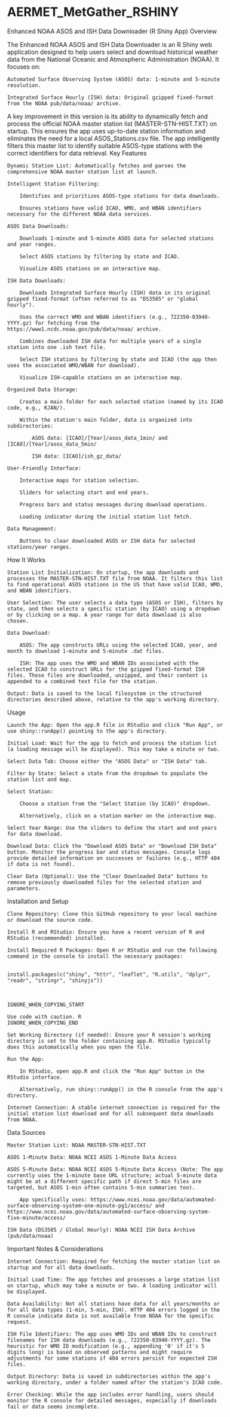 # AERMET_MetGather_RSHINY
Enhanced NOAA ASOS and ISH Data Downloader (R Shiny App)
Overview

The Enhanced NOAA ASOS and ISH Data Downloader is an R Shiny web application designed to help users select and download historical weather data from the National Oceanic and Atmospheric Administration (NOAA). It focuses on:

    Automated Surface Observing System (ASOS) data: 1-minute and 5-minute resolution.

    Integrated Surface Hourly (ISH) data: Original gzipped fixed-format from the NOAA pub/data/noaa/ archive.

A key improvement in this version is its ability to dynamically fetch and process the official NOAA master station list (MASTER-STN-HIST.TXT) on startup. This ensures the app uses up-to-date station information and eliminates the need for a local ASOS_Stations.csv file. The app intelligently filters this master list to identify suitable ASOS-type stations with the correct identifiers for data retrieval.
Key Features

    Dynamic Station List: Automatically fetches and parses the comprehensive NOAA master station list at launch.

    Intelligent Station Filtering:

        Identifies and prioritizes ASOS-type stations for data downloads.

        Ensures stations have valid ICAO, WMO, and WBAN identifiers necessary for the different NOAA data services.

    ASOS Data Downloads:

        Downloads 1-minute and 5-minute ASOS data for selected stations and year ranges.

        Select ASOS stations by filtering by state and ICAO.

        Visualize ASOS stations on an interactive map.

    ISH Data Downloads:

        Downloads Integrated Surface Hourly (ISH) data in its original gzipped fixed-format (often referred to as "DS3505" or "global hourly").

        Uses the correct WMO and WBAN identifiers (e.g., 722350-03940-YYYY.gz) for fetching from the https://www1.ncdc.noaa.gov/pub/data/noaa/ archive.

        Combines downloaded ISH data for multiple years of a single station into one .ish text file.

        Select ISH stations by filtering by state and ICAO (the app then uses the associated WMO/WBAN for download).

        Visualize ISH-capable stations on an interactive map.

    Organized Data Storage:

        Creates a main folder for each selected station (named by its ICAO code, e.g., KJAN/).

        Within the station's main folder, data is organized into subdirectories:

            ASOS data: [ICAO]/[Year]/asos_data_1min/ and [ICAO]/[Year]/asos_data_5min/

            ISH data: [ICAO]/ish_gz_data/

    User-Friendly Interface:

        Interactive maps for station selection.

        Sliders for selecting start and end years.

        Progress bars and status messages during download operations.

        Loading indicator during the initial station list fetch.

    Data Management:

        Buttons to clear downloaded ASOS or ISH data for selected stations/year ranges.

How It Works

    Station List Initialization: On startup, the app downloads and processes the MASTER-STN-HIST.TXT file from NOAA. It filters this list to find operational ASOS stations in the US that have valid ICAO, WMO, and WBAN identifiers.

    User Selection: The user selects a data type (ASOS or ISH), filters by state, and then selects a specific station (by ICAO) using a dropdown or by clicking on a map. A year range for data download is also chosen.

    Data Download:

        ASOS: The app constructs URLs using the selected ICAO, year, and month to download 1-minute and 5-minute .dat files.

        ISH: The app uses the WMO and WBAN IDs associated with the selected ICAO to construct URLs for the gzipped fixed-format ISH files. These files are downloaded, unzipped, and their content is appended to a combined text file for the station.

    Output: Data is saved to the local filesystem in the structured directories described above, relative to the app's working directory.

Usage

    Launch the App: Open the app.R file in RStudio and click "Run App", or use shiny::runApp() pointing to the app's directory.

    Initial Load: Wait for the app to fetch and process the station list (a loading message will be displayed). This may take a minute or two.

    Select Data Tab: Choose either the "ASOS Data" or "ISH Data" tab.

    Filter by State: Select a state from the dropdown to populate the station list and map.

    Select Station:

        Choose a station from the "Select Station (by ICAO)" dropdown.

        Alternatively, click on a station marker on the interactive map.

    Select Year Range: Use the sliders to define the start and end years for data download.

    Download Data: Click the "Download ASOS Data" or "Download ISH Data" button. Monitor the progress bar and status messages. Console logs provide detailed information on successes or failures (e.g., HTTP 404 if data is not found).

    Clear Data (Optional): Use the "Clear Downloaded Data" buttons to remove previously downloaded files for the selected station and parameters.

Installation and Setup

    Clone Repository: Clone this GitHub repository to your local machine or download the source code.

    Install R and RStudio: Ensure you have a recent version of R and RStudio (recommended) installed.

    Install Required R Packages: Open R or RStudio and run the following command in the console to install the necessary packages:

          
    install.packages(c("shiny", "httr", "leaflet", "R.utils", "dplyr", "readr", "stringr", "shinyjs"))

        

    IGNORE_WHEN_COPYING_START

    Use code with caution. R
    IGNORE_WHEN_COPYING_END

    Set Working Directory (if needed): Ensure your R session's working directory is set to the folder containing app.R. RStudio typically does this automatically when you open the file.

    Run the App:

        In RStudio, open app.R and click the "Run App" button in the RStudio interface.

        Alternatively, run shiny::runApp() in the R console from the app's directory.

    Internet Connection: A stable internet connection is required for the initial station list download and for all subsequent data downloads from NOAA.

Data Sources

    Master Station List: NOAA MASTER-STN-HIST.TXT

    ASOS 1-Minute Data: NOAA NCEI ASOS 1-Minute Data Access

    ASOS 5-Minute Data: NOAA NCEI ASOS 5-Minute Data Access (Note: The app currently uses the 1-minute base URL structure; actual 5-minute data might be at a different specific path if direct 5-min files are targeted, but ASOS 1-min often contains 5-min summaries too).

        App specifically uses: https://www.ncei.noaa.gov/data/automated-surface-observing-system-one-minute-pg1/access/ and https://www.ncei.noaa.gov/data/automated-surface-observing-system-five-minute/access/

    ISH Data (DS3505 / Global Hourly): NOAA NCEI ISH Data Archive (pub/data/noaa)

Important Notes & Considerations

    Internet Connection: Required for fetching the master station list on startup and for all data downloads.

    Initial Load Time: The app fetches and processes a large station list on startup, which may take a minute or two. A loading indicator will be displayed.

    Data Availability: Not all stations have data for all years/months or for all data types (1-min, 5-min, ISH). HTTP 404 errors logged in the R console indicate data is not available from NOAA for the specific request.

    ISH File Identifiers: The app uses WMO IDs and WBAN IDs to construct filenames for ISH data downloads (e.g., 722350-03940-YYYY.gz). The heuristic for WMO ID modification (e.g., appending '0' if it's 5 digits long) is based on observed patterns and might require adjustments for some stations if 404 errors persist for expected ISH files.

    Output Directory: Data is saved in subdirectories within the app's working directory, under a folder named after the station's ICAO code.

    Error Checking: While the app includes error handling, users should monitor the R console for detailed messages, especially if downloads fail or data seems incomplete.
